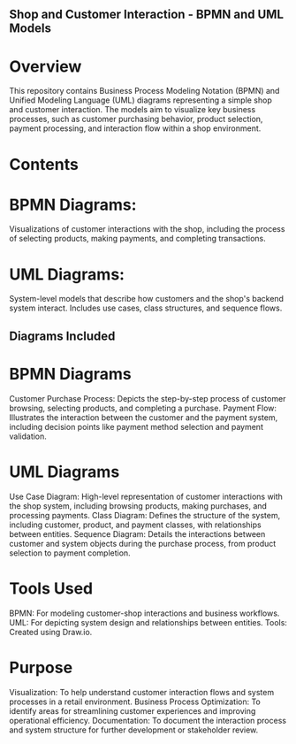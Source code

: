 ## Shop and Customer Interaction - BPMN and UML Models

# Overview
This repository contains Business Process Modeling Notation (BPMN) and Unified Modeling Language (UML) diagrams representing a simple shop and customer interaction. The models aim to visualize key business processes, such as customer purchasing behavior, product selection, payment processing, and interaction flow within a shop environment.

# Contents
# BPMN Diagrams:
Visualizations of customer interactions with the shop, including the process of selecting products, making payments, and completing transactions.

# UML Diagrams:
System-level models that describe how customers and the shop's backend system interact. Includes use cases, class structures, and sequence flows.

##  Diagrams Included
# BPMN Diagrams

Customer Purchase Process: Depicts the step-by-step process of customer browsing, selecting products, and completing a purchase.
Payment Flow: Illustrates the interaction between the customer and the payment system, including decision points like payment method selection and payment validation.

# UML Diagrams

Use Case Diagram: High-level representation of customer interactions with the shop system, including browsing products, making purchases, and processing payments.
Class Diagram: Defines the structure of the system, including customer, product, and payment classes, with relationships between entities.
Sequence Diagram: Details the interactions between customer and system objects during the purchase process, from product selection to payment completion.

# Tools Used
BPMN: For modeling customer-shop interactions and business workflows.
UML: For depicting system design and relationships between entities.
Tools: Created using Draw.io.

# Purpose
Visualization: To help understand customer interaction flows and system processes in a retail environment.
Business Process Optimization: To identify areas for streamlining customer experiences and improving operational efficiency.
Documentation: To document the interaction process and system structure for further development or stakeholder review.
